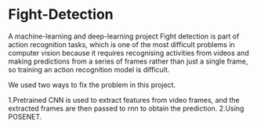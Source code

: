 # Fight-Detection
A machine-learning and deep-learning project
Fight detection is part of action recognition tasks, which is one of the most difficult problems in computer vision because it requires recognising activities from videos and making predictions from a series of frames rather than just a single frame, so training an action recognition model is difficult.

We used two ways to fix the problem in this project.

1.Pretrained CNN is used to extract features from video frames, and the extracted frames are then passed to rnn to obtain the prediction. 
2.Using POSENET.
